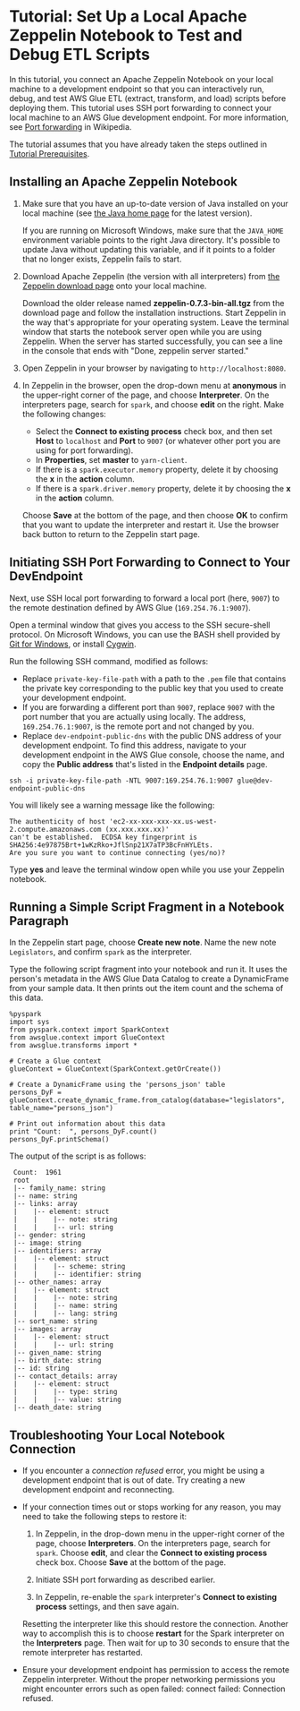 # Tutorial: Set Up a Local Apache Zeppelin Notebook to Test and Debug ETL Scripts<a name="dev-endpoint-tutorial-local-notebook"></a>

In this tutorial, you connect an Apache Zeppelin Notebook on your local machine to a development endpoint so that you can interactively run, debug, and test AWS Glue ETL \(extract, transform, and load\) scripts before deploying them\. This tutorial uses SSH port forwarding to connect your local machine to an AWS Glue development endpoint\. For more information, see [Port forwarding](https://en.wikipedia.org/wiki/Port_forwarding) in Wikipedia\.

The tutorial assumes that you have already taken the steps outlined in [Tutorial Prerequisites](dev-endpoint-tutorial-prerequisites.md)\.

## Installing an Apache Zeppelin Notebook<a name="dev-endpoint-tutorial-local-notebook-zeppelin"></a>

1. Make sure that you have an up\-to\-date version of Java installed on your local machine \(see [the Java home page](https://www.java.com/en/) for the latest version\)\.

   If you are running on Microsoft Windows, make sure that the `JAVA_HOME` environment variable points to the right Java directory\. It's possible to update Java without updating this variable, and if it points to a folder that no longer exists, Zeppelin fails to start\.

1. Download Apache Zeppelin \(the version with all interpreters\) from [the Zeppelin download page](http://zeppelin.apache.org/download.html) onto your local machine\. 

   Download the older release named **zeppelin\-0\.7\.3\-bin\-all\.tgz** from the download page and follow the installation instructions\. Start Zeppelin in the way that's appropriate for your operating system\. Leave the terminal window that starts the notebook server open while you are using Zeppelin\. When the server has started successfully, you can see a line in the console that ends with "Done, zeppelin server started\." 

1. Open Zeppelin in your browser by navigating to `http://localhost:8080`\.

1. In Zeppelin in the browser, open the drop\-down menu at **anonymous** in the upper\-right corner of the page, and choose **Interpreter**\. On the interpreters page, search for `spark`, and choose **edit** on the right\. Make the following changes:
   + Select the **Connect to existing process** check box, and then set **Host** to `localhost` and **Port** to `9007` \(or whatever other port you are using for port forwarding\)\.
   + In **Properties**, set **master** to `yarn-client`\.
   + If there is a `spark.executor.memory` property, delete it by choosing the **x** in the **action** column\.
   + If there is a `spark.driver.memory` property, delete it by choosing the **x** in the **action** column\.

   Choose **Save** at the bottom of the page, and then choose **OK** to confirm that you want to update the interpreter and restart it\. Use the browser back button to return to the Zeppelin start page\.

## Initiating SSH Port Forwarding to Connect to Your DevEndpoint<a name="dev-endpoint-tutorial-local-notebook-port-forward"></a>

Next, use SSH local port forwarding to forward a local port \(here, `9007`\) to the remote destination defined by AWS Glue \(`169.254.76.1:9007`\)\. 

Open a terminal window that gives you access to the SSH secure\-shell protocol\. On Microsoft Windows, you can use the BASH shell provided by [Git for Windows](https://git-scm.com/downloads), or install [Cygwin](https://www.cygwin.com/)\.

Run the following SSH command, modified as follows:
+ Replace `private-key-file-path` with a path to the `.pem` file that contains the private key corresponding to the public key that you used to create your development endpoint\.
+ If you are forwarding a different port than `9007`, replace `9007` with the port number that you are actually using locally\. The address, `169.254.76.1:9007`, is the remote port and not changed by you\.
+ Replace `dev-endpoint-public-dns` with the public DNS address of your development endpoint\. To find this address, navigate to your development endpoint in the AWS Glue console, choose the name, and copy the **Public address** that's listed in the **Endpoint details** page\.

```
ssh -i private-key-file-path -NTL 9007:169.254.76.1:9007 glue@dev-endpoint-public-dns
```

You will likely see a warning message like the following:

```
The authenticity of host 'ec2-xx-xxx-xxx-xx.us-west-2.compute.amazonaws.com (xx.xxx.xxx.xx)'
can't be established.  ECDSA key fingerprint is SHA256:4e97875Brt+1wKzRko+JflSnp21X7aTP3BcFnHYLEts.
Are you sure you want to continue connecting (yes/no)?
```

Type **yes** and leave the terminal window open while you use your Zeppelin notebook\. 

## Running a Simple Script Fragment in a Notebook Paragraph<a name="dev-endpoint-tutorial-local-notebook-list-schema"></a>

In the Zeppelin start page, choose **Create new note**\. Name the new note `Legislators`, and confirm `spark` as the interpreter\.

Type the following script fragment into your notebook and run it\. It uses the person's metadata in the AWS Glue Data Catalog to create a DynamicFrame from your sample data\. It then prints out the item count and the schema of this data\.

```
%pyspark
import sys
from pyspark.context import SparkContext
from awsglue.context import GlueContext
from awsglue.transforms import *

# Create a Glue context
glueContext = GlueContext(SparkContext.getOrCreate())

# Create a DynamicFrame using the 'persons_json' table
persons_DyF = glueContext.create_dynamic_frame.from_catalog(database="legislators", table_name="persons_json")

# Print out information about this data
print "Count:  ", persons_DyF.count()
persons_DyF.printSchema()
```

The output of the script is as follows:

```
 Count:  1961
 root
 |-- family_name: string
 |-- name: string
 |-- links: array
 |    |-- element: struct
 |    |    |-- note: string
 |    |    |-- url: string
 |-- gender: string
 |-- image: string
 |-- identifiers: array
 |    |-- element: struct
 |    |    |-- scheme: string
 |    |    |-- identifier: string
 |-- other_names: array
 |    |-- element: struct
 |    |    |-- note: string
 |    |    |-- name: string
 |    |    |-- lang: string
 |-- sort_name: string
 |-- images: array
 |    |-- element: struct
 |    |    |-- url: string
 |-- given_name: string
 |-- birth_date: string
 |-- id: string
 |-- contact_details: array
 |    |-- element: struct
 |    |    |-- type: string
 |    |    |-- value: string
 |-- death_date: string
```

## Troubleshooting Your Local Notebook Connection<a name="dev-endpoint-tutorial-local-notebook-troubleshooting"></a>
+ If you encounter a *connection refused* error, you might be using a development endpoint that is out of date\. Try creating a new development endpoint and reconnecting\.
+ If your connection times out or stops working for any reason, you may need to take the following steps to restore it:

  1. In Zeppelin, in the drop\-down menu in the upper\-right corner of the page, choose **Interpreters**\. On the interpreters page, search for `spark`\. Choose **edit**, and clear the **Connect to existing process** check box\. Choose **Save** at the bottom of the page\.

  1. Initiate SSH port forwarding as described earlier\.

  1. In Zeppelin, re\-enable the `spark` interpreter's **Connect to existing process** settings, and then save again\.

  Resetting the interpreter like this should restore the connection\. Another way to accomplish this is to choose **restart** for the Spark interpreter on the **Interpreters** page\. Then wait for up to 30 seconds to ensure that the remote interpreter has restarted\.
+ Ensure your development endpoint has permission to access the remote Zeppelin interpreter\. Without the proper networking permissions you might encounter errors such as open failed: connect failed: Connection refused\.